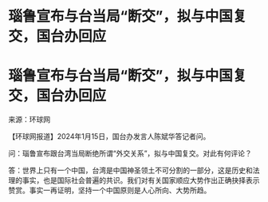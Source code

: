 # 瑙鲁宣布与台当局“断交”，拟与中国复交，国台办回应

# 瑙鲁宣布与台当局“断交”，拟与中国复交，国台办回应

来源：环球网

【环球网报道】2024年1月15日，国台办发言人陈斌华答记者问。

问：瑙鲁宣布跟台湾当局断绝所谓“外交关系”，拟与中国复交。对此有何评论？

答：世界上只有一个中国，台湾是中国神圣领土不可分割的一部分，这是历史和法理的事实，也是国际社会普遍的共识。我们对有关国家顺应大势作出正确抉择表示赞赏。事实一再证明，坚持一个中国原则是人心所向、大势所趋。


